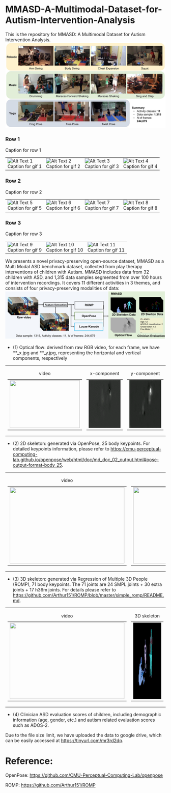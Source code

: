 # MMASD-A-Multimodal-Dataset-for-Autism-Intervention-Analysis

This is the repository for MMASD: A Multimodal Dataset for Autism Intervention Analysis.
![selected scenes](./sample_data/scene.jpg)

### Row 1
Caption for row 1

| | | | |
|---|---|---|---|
| ![Alt Text 1](sample_data/sq_20583_D16_000.gif "Caption for gif 1")<br>Caption for gif 1 | ![Alt Text 2](sample_data/sq_20583_D16_000.gif "Caption for gif 2")<br>Caption for gif 2 | ![Alt Text 3](sample_data/sq_20583_D16_000.gif "Caption for gif 3")<br>Caption for gif 3 | ![Alt Text 4](sample_data/sq_20583_D16_000.gif "Caption for gif 4")<br>Caption for gif 4 |

### Row 2
Caption for row 2

| | | | |
|---|---|---|---|
| ![Alt Text 5](sample_data/sq_20583_D16_000.gif "Caption for gif 5")<br>Caption for gif 5 | ![Alt Text 6](sample_data/sq_20583_D16_000.gif "Caption for gif 6")<br>Caption for gif 6 | ![Alt Text 7](sample_data/sq_20583_D16_000.gif "Caption for gif 7")<br>Caption for gif 7 | ![Alt Text 8](sample_data/sq_20583_D16_000.gif "Caption for gif 8")<br>Caption for gif 8 |

### Row 3
Caption for row 3

| | | |
|---|---|---|
| ![Alt Text 9](sample_data/sq_20583_D16_000.gif "Caption for gif 9")<br>Caption for gif 9 | ![Alt Text 10](sample_data/sq_20583_D16_000.gif "Caption for gif 10")<br>Caption for gif 10 | ![Alt Text 11](sample_data/sq_20583_D16_000.gif "Caption for gif 11")<br>Caption for gif 11 |


We presents a novel privacy-preserving open-source dataset, MMASD as a Multi Modal ASD benchmark dataset, collected from play therapy interventions of children with Autism. 
MMASD includes data from 32 children with ASD, and 1,315 data samples segmented from over 100 hours of intervention recordings.
It covers 11 different activities in 3 themes, and consists of four privacy-preserving modalities of data: 
![4 different modalities](./sample_data/Teaser_3.jpg)

- (1) Optical flow: derived from raw RGB video, for each frame, we have **_x.jpg and **_y.jpg, representing the horizontal and vertical components, respectively

<table>
  <tr>
     <td>
      <table>
        <caption>video</caption>
        <tr>
          <td><img src="sample_data/sq_20583_D16_000.gif" width="220" height="150"></td>
        </tr>
      </table>
    </td>
    <td>
      <table>
        <caption>x-component</caption>
        <tr>
          <td><img src="sample_data/sq_20583_D16_000_x.gif" width="220" height="150"></td>
        </tr>
      </table>
    </td>
    <td>
      <table>
        <caption>y-component</caption>
        <tr>
          <td><img src="sample_data/sq_20583_D16_000_y.gif" width="220" height="150"></td>
        </tr>
      </table>
    </td>
  </tr>
</table>



- (2) 2D skeleton: generated via OpenPose, 25 body keypoints. For detailed keypoints information, please refer to https://cmu-perceptual-computing-lab.github.io/openpose/web/html/doc/md_doc_02_output.html#pose-output-format-body_25.

<table>
  <tr>
    <td>
      <table>
        <caption>video</caption>
        <tr>
          <td><img src="sample_data/sq_20583_D16_000.gif" width="360" height="240"></td>
        </tr>
      </table>
    </td>
    <td>
      <table>
        <caption>2D skeleton</caption>
        <tr>
          <td><img src="sample_data/sq_20583_D16_000_y_2d.gif" width="360" height="240"></td>
        </tr>
      </table>
    </td>
  </tr>
</table>

- (3) 3D skeleton: generated via Regression of Multiple 3D People (ROMP), 71 body keypoints. The 71 joints are 24 SMPL joints + 30 extra joints + 17 h36m joints. For details please refer to https://github.com/Arthur151/ROMP/blob/master/simple_romp/README.md.

<table>
  <tr>
    <td>
      <table>
        <caption>video</caption>
        <tr>
          <td><img src="sample_data/sq_20583_D16_000.gif" width="360" height="240"></td>
        </tr>
      </table>
    </td>
    <td>
      <table>
        <caption>3D skeleton</caption>
        <tr>
          <td><img src="sample_data/sq_20583_D16_000_3d.gif" width="360" height="240"></td>
        </tr>
      </table>
    </td>
  </tr>
</table>

- (4) Clinician ASD evaluation scores of children, including demographic information (age, gender, etc.) and autism related evaluation scores such as ADOS-2.

Due to the file size limit, we have uploaded the data to google drive, which can be easily accessed at https://tinyurl.com/mr3rd2dp.


# Reference:

OpenPose: https://github.com/CMU-Perceptual-Computing-Lab/openpose

ROMP: https://github.com/Arthur151/ROMP


